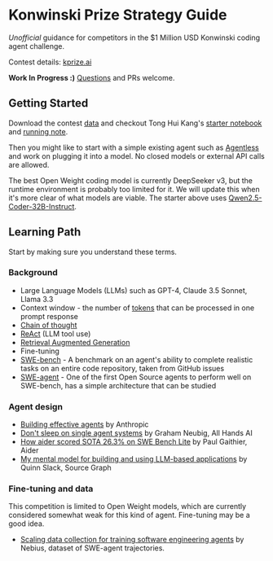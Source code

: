 # Konwinski Prize Strategy Guide
*Unofficial* guidance for competitors in the $1 Million USD Konwinski coding agent challenge.

Contest details: [kprize.ai](https://kprize.ai)

**Work In Progress :)** [Questions](https://github.com/raymyers/konwinski-prize-strategy-guide/issues/1) and PRs welcome.

## Getting Started

Download the contest [data](https://www.kaggle.com/competitions/konwinski-prize/data) and checkout Tong Hui Kang's [starter notebook](https://www.kaggle.com/competitions/konwinski-prize/discussion/553294) and [running note](https://www.kaggle.com/code/huikang/starter-notebook-select-patch-verify/comments#3082193).

Then you might like to start with a simple existing agent such as [Agentless](https://github.com/OpenAutoCoder/Agentless/tree/main) and work on plugging it into a model. No closed models or external API calls are allowed.

The best Open Weight coding model is currently DeepSeeker v3, but the runtime environment is probably too limited for it. We will update this when it's more clear of what models are viable. The starter above uses [Qwen2.5-Coder-32B-Instruct](https://github.com/QwenLM/Qwen2.5-Coder).

## Learning Path

Start by making sure you understand these terms.
### Background

* Large Language Models (LLMs) such as GPT-4, Claude 3.5 Sonnet, Llama 3.3
* Context window - the number of [tokens](https://learn.microsoft.com/en-us/dotnet/ai/conceptual/understanding-tokens) that can be processed in one prompt response
* [Chain of thought](https://www.promptingguide.ai/techniques/cot)
* [ReAct](https://www.promptingguide.ai/techniques/react) (LLM tool use)
* [Retrieval Augmented Generation](https://en.wikipedia.org/wiki/Retrieval-augmented_generation)
* Fine-tuning
* [SWE-bench](https://www.swebench.com) - A benchmark on an agent's ability to complete realistic tasks on an entire code repository, taken from GitHub issues
* [SWE-agent](https://swe-agent.com) - One of the first Open Source agents to perform well on SWE-bench, has a simple architecture that can be studied

### Agent design

* [Building effective agents](https://www.anthropic.com/research/building-effective-agents) by Anthropic
* [Don't sleep on single agent systems](https://www.all-hands.dev/blog/dont-sleep-on-single-agent-systems) by Graham Neubig, All Hands AI
* [How aider scored SOTA 26.3% on SWE Bench Lite](https://aider.chat/2024/05/22/swe-bench-lite.html) by Paul Gaithier, Aider
* [My mental model for building and using LLM-based applications](https://sourcegraph.com/blog/llm-mental-models) by Quinn Slack, Source Graph

### Fine-tuning and data

This competition is limited to Open Weight models, which are currently considered somewhat weak for this kind of agent. Fine-tuning may be a good idea.

* [Scaling data collection for training software engineering agents](https://nebius.com/blog/posts/scaling-data-collection-for-training-swe-agents) by Nebius, dataset of SWE-agent trajectories.
